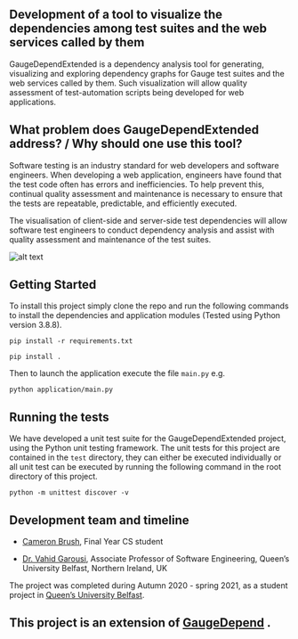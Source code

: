 Development of a tool to visualize the dependencies among test suites and the web services called by them
------------------------------------------------------------------------------------------------------

GaugeDependExtended is a dependency analysis tool for generating, visualizing and exploring dependency graphs for Gauge test suites and the web services called by them. 
Such visualization will allow quality assessment of test-automation scripts being developed for web applications.

## What problem does GaugeDependExtended address? / Why should one use this tool?

Software testing is an industry standard for web developers and software engineers. When developing a web application, engineers have found that the test code often has errors and inefficiencies. To help prevent this, continual quality assessment and maintenance is necessary to ensure that the tests are repeatable, predictable, and efficiently executed.  

The visualisation of client-side and server-side test dependencies will allow software test engineers to conduct dependency analysis and assist with quality assessment and maintenance of the test suites.

![alt text](https://gitlab2.eeecs.qub.ac.uk/40206673/vg03-csc3002-40206673/blob/master/resources/petclinic_graph.PNG?raw=true)

## Getting Started 
To install this project simply clone the repo and run the following commands to install the dependencies and application modules (Tested using Python version 3.8.8).
```
pip install -r requirements.txt
```
```
pip install .
```
Then to launch the application execute the file `main.py` e.g. 
```
python application/main.py
```

## Running the tests
We have developed a unit test suite for the GaugeDependExtended project, using the Python unit testing framework. The unit tests for this project are contained in the `test` directory, they can either be executed individually or all unit test can be executed by running the following command in the root directory of this project. 
```
python -m unittest discover -v
```

## Development team and timeline
* [Cameron Brush](https://www.linkedin.com/in/cameronbrush/), Final Year CS student

* [Dr. Vahid Garousi](https://www.vgarousi.com), Associate Professor of Software Engineering, Queen’s University Belfast, Northern Ireland, UK

The project was completed during Autumn 2020 - spring 2021, as a student project in [Queen’s University Belfast](https://www.qub.ac.uk).

This project is an extension of [GaugeDepend](https://github.com/vgarousi/GaugeDepend) .
---------------------------------------------------------------------------------------------------------